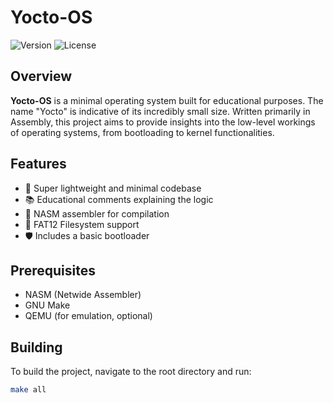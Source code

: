 # Yocto-OS

![Version](https://img.shields.io/badge/version-1.0.0-blue)
![License](https://img.shields.io/badge/license-MIT-green)

## Overview

**Yocto-OS** is a minimal operating system built for educational purposes. The name "Yocto" is indicative of its incredibly small size. Written primarily in Assembly, this project aims to provide insights into the low-level workings of operating systems, from bootloading to kernel functionalities.

## Features

- 🚀 Super lightweight and minimal codebase
- 📚 Educational comments explaining the logic
- 💼 NASM assembler for compilation
- 💾 FAT12 Filesystem support
- 🛡️ Includes a basic bootloader

## Prerequisites

- NASM (Netwide Assembler)
- GNU Make
- QEMU (for emulation, optional)

## Building

To build the project, navigate to the root directory and run:

```bash
make all
